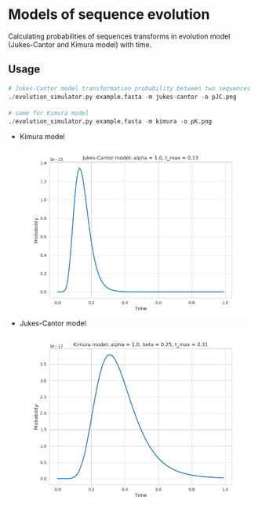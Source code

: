 # Models of sequence evolution
Calculating probabilities of sequences transforms in evolution model (Jukes-Cantor and Kimura model) with time.

## Usage
``` python
# Jukes-Cantor model transformation probability between two sequences
./evolution_simulator.py example.fasta -m jukes-cantor -o pJC.png

# same for Kimura model
./evolution_simulator.py example.fasta -m kimura -o pK.png
```

* Kimura model
![pJK.png](https://github.com/pd410668/Models_of_sequence_evolution/blob/main/demo/pJK.png)
* Jukes-Cantor model
![pJK.png](https://github.com/pd410668/Models_of_sequence_evolution/blob/main/demo/pK.png)
